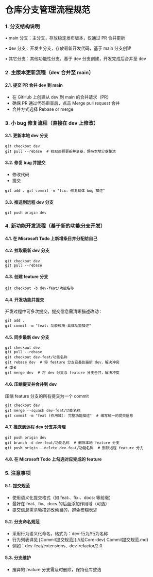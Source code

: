 # 仓库分支管理流程规范

### 1. 分支结构说明

• main 分支：主分支，存放稳定发布版本，仅通过 PR 合并更新

• dev 分支：开发主分支，存放最新开发代码，基于 main 分支创建

• 其它分支：其他功能性分支，基于 dev 分支创建，开发完成后合并至 dev

### 2. 主版本更新流程（dev 合并至 main）

#### 2.1. 提交 PR 合并 dev 到 main

- 在 GitHub 上创建从 dev 到 main 的合并请求（PR）
- 确保 PR 通过代码审查后，点击 Merge pull request 合并
- 合并方式选择 Rebase or merge


### 3. 小 bug 修复流程（直接在 dev 上修改）

#### 3.1. 更新本地 dev 分支

```
git checkout dev
git pull --rebase  # 拉取远程更新并变基，保持本地分支整洁
```

#### 3.2. 修复 bug 并提交

- 修改代码
- 提交

```
git add . git commit -m "fix: 修复具体 bug 描述"
```

#### 3.3. 推送到远程 dev 分支

```
git push origin dev
```

### 4. 新功能开发流程（基于新的功能分支开发）

#### 4.1. 在 Microsoft Todo 上新增条目并分配给自己

#### 4.2. 拉取最新 dev 分支

```
git checkout dev
git pull --rebase
```

#### 4.3. 创建 feature 分支

```
git checkout -b dev-feat/功能名称
```

#### 4.4. 开发功能并提交

开发过程中可多次提交，提交信息需清晰描述改动：

```
git add .
git commit -m "feat: 功能模块-具体功能描述"
```

#### 4.5. 同步最新 dev 分支

```
git checkout dev
git pull --rebase
git checkout dev-feat/功能名称
git rebase dev  # 将 feature 分支变基到最新 dev，解决冲突
# 或者
git merge dev  # 将 dev 分支与 feature 分支合并，解决冲突
```

#### 4.6. 压缩提交并合并到 dev

压缩 feature 分支的所有提交为一个 commit

```
git checkout dev
git merge --squash dev-feat/功能名称
git commit -m "feat (作用域): 完整功能描述"  # 编写统一的提交信息
```

#### 4.7. 推送到远程 dev 分支并清理

```
git push origin dev
git branch -d dev-feat/功能名称  # 删除本地 feature 分支
git push origin --delete dev-feat/功能名称  # 删除远程 feature 分支
```

#### 4.8. 在 Microsoft Todo 上勾选对应完成的 feature

### 5. 注意事项

#### 5.1. 提交规范

- 使用语义化提交格式（如 feat:、fix:、docs: 等前缀）
- 最好在 feat、fix、docs 的后面添加作用域（可选）
- 提交信息需清晰描述改动目的，避免模糊表述

#### 5.2. 分支命名规范

- 采用行为语义化命名，格式为：dev-行为/行为名称
- 行为列表详见 [Commit提交规范](./(给Core-dev) Commit提交规范.md)
- 例如：dev-feat/extensions、dev-refactor/2.0

#### 5.3. 分支维护

- 废弃的 feature 分支需及时删除，保持仓库整洁

